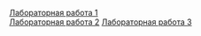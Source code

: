 [Лабораторная работа 1](https://fantomxyz.github.io/KG_Labs/)  
[Лабораторная работа 2](https://drive.google.com/file/d/1OWCuj_tfZ3KNpTtAMcYZWsztm2ixluPG/view?usp=drive_link)
[Лабораторная работа 3](https://drive.google.com/file/d/1EViOtzTftADAaJLYwkzGS8w3Vy-a6wTg/view?usp=drive_link) 
